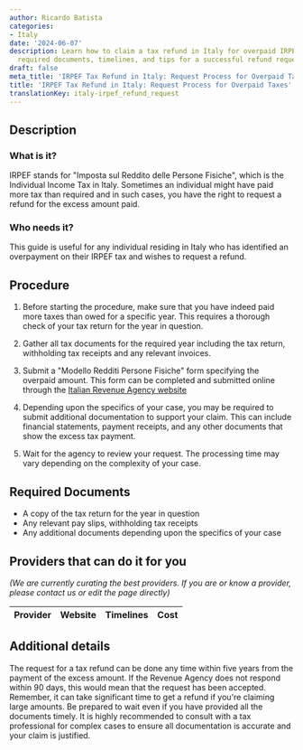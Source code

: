 ```yaml
---
author: Ricardo Batista
categories:
- Italy
date: '2024-06-07'
description: Learn how to claim a tax refund in Italy for overpaid IRPEF taxes. Steps,
  required documents, timelines, and tips for a successful refund request included.
draft: false
meta_title: 'IRPEF Tax Refund in Italy: Request Process for Overpaid Taxes'
title: 'IRPEF Tax Refund in Italy: Request Process for Overpaid Taxes'
translationKey: italy-irpef_refund_request
---
```



## Description
### What is it?
IRPEF stands for "Imposta sul Reddito delle Persone Fisiche", which is the Individual Income Tax in Italy. Sometimes an individual might have paid more tax than required and in such cases, you have the right to request a refund for the excess amount paid. 

### Who needs it?
This guide is useful for any individual residing in Italy who has identified an overpayment on their IRPEF tax and wishes to request a refund.

## Procedure
1. Before starting the procedure, make sure that you have indeed paid more taxes than owed for a specific year. This requires a thorough check of your tax return for the year in question.
   
2. Gather all tax documents for the required year including the tax return, withholding tax receipts and any relevant invoices.

3. Submit a "Modello Redditi Persone Fisiche" form specifying the overpaid amount. This form can be completed and submitted online through the [Italian Revenue Agency website](https://www.agenziaentrate.gov.it/portale/web/guest)

4. Depending upon the specifics of your case, you may be required to submit additional documentation to support your claim. This can include financial statements, payment receipts, and any other documents that show the excess tax payment.

5. Wait for the agency to review your request. The processing time may vary depending on the complexity of your case.

## Required Documents
- A copy of the tax return for the year in question
- Any relevant pay slips, withholding tax receipts
- Any additional documents depending upon the specifics of your case

## Providers that can do it for you

_(We are currently curating the best providers. If you are or know a provider, please contact us or edit the page directly)_

| Provider        |     Website     |     Timelines    |       Cost      |
| --------------- | --------------- |  :-------------: | :-------------: |

## Additional details
The request for a tax refund can be done any time within five years from the payment of the excess amount. If the Revenue Agency does not respond within 90 days, this would mean that the request has been accepted.
Remember, it can take significant time to get a refund if you're claiming large amounts. Be prepared to wait even if you have provided all the documents timely.
It is highly recommended to consult with a tax professional for complex cases to ensure all documentation is accurate and your claim is justified.
